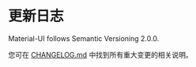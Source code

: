 # 更新日志

<p class="description">Material-UI follows Semantic Versioning 2.0.0.</p>

您可在 [CHANGELOG.md](https://github.com/mui-org/material-ui/blob/master/CHANGELOG.md) 中找到所有重大变更的相关说明。